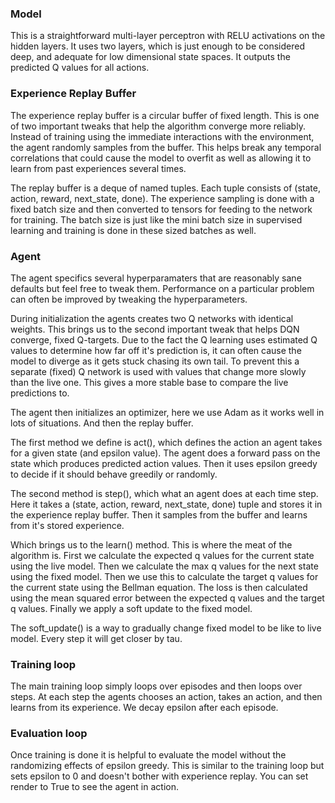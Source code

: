 ### Model
This is a straightforward multi-layer perceptron with RELU activations on the hidden layers.  It uses two layers, which is just enough to be considered deep, and adequate for low dimensional state spaces.  It outputs the predicted Q values for all actions.


### Experience Replay Buffer
The experience replay buffer is a circular buffer of fixed length.  This is one of two important tweaks that help the algorithm converge more reliably.  Instead of training using the immediate interactions with the environment, the agent randomly samples from the buffer.  This helps break any temporal correlations that could cause the model to overfit as well as allowing it to learn from past experiences several times.

The replay buffer is a deque of named tuples.  Each tuple consists of (state, action, reward, next_state, done).  The experience sampling is done with a fixed batch size and then converted to tensors for feeding to the network for training.  The batch size is just like the mini batch size in supervised learning and training is done in these sized batches as well.


### Agent
The agent specifics several hyperparamaters that are reasonably sane defaults but feel free to tweak them.  Performance on a particular problem can often be improved by tweaking the hyperparameters.

During initialization the agents creates two Q networks with identical weights.  This brings us to the second important tweak that helps DQN converge, fixed Q-targets.  Due to the fact the Q learning uses estimated Q values to determine how far off it's prediction is, it can often cause the model to diverge as it gets stuck chasing its own tail.  To prevent this a separate (fixed) Q network is used with values that change more slowly than the live one.  This gives a more stable base to compare the live predictions to.

The agent then initializes an optimizer, here we use Adam as it works well in lots of situations.  And then the replay buffer.

The first method we define is act(), which defines the action an agent takes for a given state (and epsilon value).   The agent does a forward pass on the state which produces predicted action values.  Then it uses epsilon greedy to decide if it should behave greedily or randomly.

The second method is step(), which what an agent does at each time step.  Here it takes a (state, action, reward, next_state, done) tuple and stores it in the experience replay buffer.  Then it samples from the buffer and learns from it's stored experience.

Which brings us to the learn() method.  This is where the meat of the algorithm is.  First we calculate the expected q values for the current state using the live model.  Then we calculate the max q values for the next state using the fixed model.  Then we use this to calculate the target q values for the current state using the Bellman equation.  The loss is then calculated using the mean squared error between the expected q values and the target q values.  Finally we apply a soft update to the fixed model.

The soft_update() is a way to gradually change fixed model to be like to live model.  Every step it will get closer by tau.


### Training loop
The main training loop simply loops over episodes and then loops over steps.  At each step the agents chooses an action, takes an action, and then learns from its experience.  We decay epsilon after each episode.


### Evaluation loop
Once training is done it is helpful to evaluate the model without the randomizing effects of epsilon greedy.  This is similar to the training loop but sets epsilon to 0 and doesn't bother with experience replay.   You can set render to True to see the agent in action.
